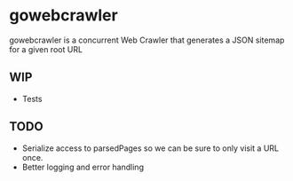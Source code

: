 # gowebcrawler
gowebcrawler is a concurrent Web Crawler that generates a JSON sitemap for a given root URL

WIP
---
* Tests

TODO
----
* Serialize access to parsedPages so we can be sure to only visit a URL once.
* Better logging and error handling
